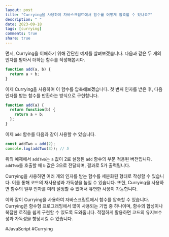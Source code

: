 ```yaml
---
layout: post
title: "Currying을 사용하여 자바스크립트에서 함수를 어떻게 압축할 수 있나요?"
description: " "
date: 2023-09-18
tags: [currying]
comments: true
share: true
---
```


먼저, Currying을 이해하기 위해 간단한 예제를 살펴보겠습니다. 다음과 같은 두 개의 인자를 받아서 더하는 함수를 작성해봅시다.

```javascript
function add(a, b) {
  return a + b;
}
```

이제 Currying을 사용하여 이 함수를 압축해보겠습니다. 첫 번째 인자를 받은 후, 다음 인자를 받는 함수를 반환하는 방식으로 구현합니다.

```javascript
function add(a) {
  return function(b) {
    return a + b;
  };
}
```

이제 `add` 함수를 다음과 같이 사용할 수 있습니다.

```javascript
const addTwo = add(2);
console.log(addTwo(3)); // 5
```

위의 예제에서 `addTwo`는 `a` 값이 2로 설정된 `add` 함수의 부분 적용된 버전입니다. `addTwo`를 호출할 때 `b` 값은 3으로 전달되며, 결과로 5가 출력됩니다.

Currying을 사용하면 여러 개의 인자를 받는 함수를 세분화된 형태로 작성할 수 있습니다. 이를 통해 코드의 재사용성과 가독성을 높일 수 있습니다. 또한, Currying을 사용하면 함수의 일부 인자를 미리 설정할 수 있어서 유연한 사용이 가능합니다.

이와 같이 Currying을 사용하여 자바스크립트에서 함수를 압축할 수 있습니다. Currying은 함수형 프로그래밍에서 많이 사용되는 기법 중 하나이며, 함수의 합성이나 복잡한 로직을 쉽게 구현할 수 있도록 도와줍니다. 적절하게 활용하면 코드의 유지보수성과 가독성을 향상시킬 수 있습니다.

#JavaScript #Currying